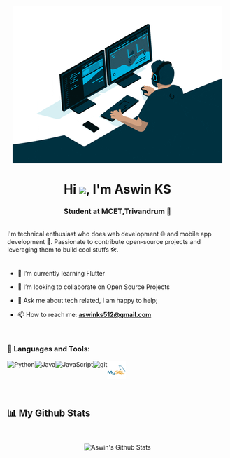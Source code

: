 <p  align="center"> <img  src="https://github.com/aseel-sm/aseel-sm/blob/main/giphy.gif" alt="aseel_sm git"/><p/>
<h1 align="center">Hi <img src="https://raw.githubusercontent.com/MartinHeinz/MartinHeinz/master/wave.gif" width="30px">, I'm Aswin KS</h1>
<h3 align="center">Student at MCET,Trivandrum 🌟</h3>
<br/>
<!-- 
<p align="right"> <h3>Profile Views :-</h3> <img src="https://komarev.com/ghpvc/?username=aseel-sm&label=Profile%20views&color=0e75b6&style=flat"
    alt="aseel-sm" /> 
  </p> -->
I'm  technical enthusiast who does web development 🌐 and mobile app development 📱. Passionate to contribute open-source projects and leveraging them to build cool stuffs 🛠️. 
 <br/>
<br/>

- 🌱 I’m currently learning Flutter

- 👯 I’m looking to collaborate on Open Source Projects

- 💬 Ask me about tech related, I am happy to help;

- 📫 How to reach me: **aswinks512@gmail.com**


<br>

### 🔨 Languages and Tools:


<a href="https://www.python.org" target="_blank"><img align="left" alt="Python" height ="42px" src="https://raw.githubusercontent.com/rahul-jha98/github_readme_icons/main/language_and_tools/square/python/python.svg"></a>
<a href="https://www.java.com" target="_blank"><img align="left" alt="Java" height ="42px" src="https://raw.githubusercontent.com/rahul-jha98/github_readme_icons/main/language_and_tools/square/java/java.svg"></a>
<a href="https://developer.mozilla.org/en-US/docs/Web/JavaScript" target="_blank"> <img align="left" alt="JavaScript" height ="42px"  src="https://raw.githubusercontent.com/rahul-jha98/github_readme_icons/main/language_and_tools/square/javascript/javascript.svg"> </a>
 <a href="https://www.mysql.com/" target="_blank" rel="noreferrer">
    <img
      src="https://raw.githubusercontent.com/devicons/devicon/master/icons/mysql/mysql-original-wordmark.svg"
      alt="mysql"
      width="42"
      height="42"
    />
  </a>
<a href="https://git-scm.com/" target="_blank"> <img src="https://raw.githubusercontent.com/rahul-jha98/github_readme_icons/main/language_and_tools/square/git-scm/git-scm.svg" align="left" alt="git" height='42px'/> </a>


<br>

## 📊 My Github Stats

  <br/>
  <p align="center">
<img alt="Aswin's Github Stats" src="https://github-readme-stats.vercel.app/api?username=Athmajanaji&show_icons=true&count_private=true&theme=react&hide_border=true&bg_color=0D1117" />
  <br/>
 </p>
<br/>
<br/>
<br/>
<br/>
